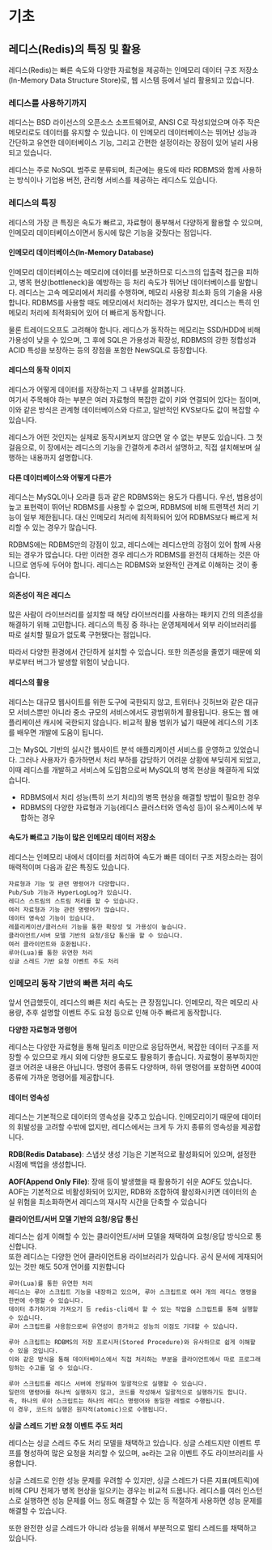 # 기초

## 레디스(Redis)의 특징 및 활용

레디스(Redis)는 빠른 속도와 다양한 자료형을 제공하는 인메모리 데이터 구조 저장소(In-Memory Data Structure Store)로, 웹 시스템 등에서 널리 활용되고 있습니다.&#x20;

### 레디스를 사용하기까지

레디스는 BSD 라이선스의 오픈소스 소프트웨어로, ANSI C로 작성되었으며 아주 작은 메모리로도 데이터를 유지할 수 있습니다. 이 인메모리 데이터베이스는 뛰어난 성능과 간단하고 유연한 데이터베이스 기능, 그리고 간편한 설정이라는 장점이 있어 널리 사용되고 있습니다.

레디스는 주로 NoSQL 범주로 분류되며, 최근에는 용도에 따라 RDBMS와 함께 사용하는 방식이나 기업용 버전, 관리형 서비스를 제공하는 레디스도 있습니다.&#x20;

### 레디스의 특징

레디스의 가장 큰 특징은 속도가 빠르고, 자료형이 풍부해서 다양하게 활용할 수 있으며, 인메모리 데이터베이스이면서 동시에 많은 기능을 갖췄다는 점입니다.

#### **인메모리 데이터베이스(In-Memory Database)**

인메모리 데이터베이스는 메모리에 데이터를 보관하므로 디스크의 입출력 접근을 피하고, 병목 현상(bottleneck)을 예방하는 등 처리 속도가 뛰어난 데이터베이스를 말합니다. 레디스는 고속 메모리에서 처리를 수행하며, 메모리 사용량 최소화 등의 기술을 사용합니다. RDBMS를 사용할 때도 메모리에서 처리하는 경우가 많지만, 레디스는 특히 인메모리 처리에 최적화되어 있어 더 빠르게 동작합니다.&#x20;

물론 트레이드오프도 고려해야 합니다. 레디스가 동작하는 메모리는 SSD/HDD에 비해 가용성이 낮을 수 있으며, 그 후에 SQL은 가용성과 확장성, RDBMS의 강한 정합성과 ACID 특성을 보장하는 등의 장점을 포함한 NewSQL로 등장합니다.&#x20;

#### 레디스의 동작 이미지

레디스가 어떻게 데이터를 저장하는지 그 내부를 살펴봅니다.\
여기서 주목해야 하는 부분은 여러 자료형의 복잡한 값이 키와 연결되어 있다는 점이며, 이와 같은 방식은 관계형 데이터베이스와 다르고, 일반적인 KVS보다도 값이 복잡할 수 있습니다.

레디스가 어떤 것인지는 실제로 동작시켜보지 않으면 알 수 없는 부분도 있습니다. 그 첫걸음으로, 이 장에서는 레디스의 기능을 간결하게 추려서 설명하고, 직접 설치해보며 실행하는 내용까지 설명합니다.

#### 다른 데이터베이스와 어떻게 다른가

레디스는 MySQL이나 오라클 등과 같은 RDBMS와는 용도가 다릅니다. 우선, 범용성이 높고 표현력이 뛰어난 RDBMS를 사용할 수 없으며, RDBMS에 비해 트랜잭션 처리 기능이 일부 제한됩니다. 대신 인메모리 처리에 최적화되어 있어 RDBMS보다 빠르게 처리할 수 있는 경우가 많습니다.

RDBMS에는 RDBMS만의 강점이 있고, 레디스에는 레디스만의 강점이 있어 함께 사용되는 경우가 많습니다. 다만 이러한 경우 레디스가 RDBMS를 완전히 대체하는 것은 아니므로 염두에 두어야 합니다. 레디스는 RDBMS와 보완적인 관계로 이해하는 것이 좋습니다.

#### 의존성이 적은 레디스

많은 사람이 라이브러리를 설치할 때 해당 라이브러리를 사용하는 패키지 간의 의존성을 해결하기 위해 고민합니다. 레디스의 특징 중 하나는 운영체제에서 외부 라이브러리를 따로 설치할 필요가 없도록 구현됐다는 점입니다.&#x20;

따라서 다양한 환경에서 간단하게 설치할 수 있습니다. 또한 의존성을 줄였기 때문에 외부로부터 버그가 발생할 위험이 낮습니다.

#### 레디스의 활용

레디스는 대규모 웹사이트를 위한 도구에 국한되지 않고, 트위터나 깃허브와 같은 대규모 서비스뿐만 아니라 중소 규모의 서비스에서도 광범위하게 활용됩니다. 용도는 웹 애플리케이션 캐시에 국한되지 않습니다. 비교적 활용 범위가 넓기 때문에 레디스의 기초를 배우면 개발에 도움이 됩니다.

그는 MySQL 기반의 실시간 웹사이트 분석 애플리케이션 서비스를 운영하고 있었습니다. 그러나 사용자가 증가하면서 처리 부하를 감당하기 어려운 상황에 부딪히게 되었고, 이때 레디스를 개발하고 서비스에 도입함으로써 MySQL의 병목 현상을 해결하게 되었습니다.

* RDBMS에서 처리 성능(특히 쓰기 처리)의 병목 현상을 해결할 방법이 필요한 경우
* RDBMS의 다양한 자료형과 기능(레디스 클러스터와 영속성 등)이 유스케이스에 부합하는 경우

#### 속도가 빠르고 기능이 많은 인메모리 데이터 저장소

레디스는 인메모리 내에서 데이터를 처리하여 속도가 빠른 데이터 구조 저장소라는 점이 매력적이며 다음과 같은 특징도 있습니다.

```
자료형과 기능 및 관련 명령어가 다양합니다.
Pub/Sub 기능과 HyperLogLog가 있습니다.
레디스 스트림의 스트림 처리를 할 수 있습니다.
여러 자료형과 기능 관련 명령어가 많습니다.
데이터 영속성 기능이 있습니다.
레플리케이션/클러스터 기능을 통한 확장성 및 가용성이 높습니다.
클라이언트/서버 모델 기반의 요청/응답 통신을 할 수 있습니다.
여러 클라이언트와 호환됩니다.
루아(Lua)를 통한 유연한 처리
싱글 스레드 기반 요청 이벤트 주도 처리
```

### **인메모리 동작 기반의 빠른 처리 속도**

앞서 언급했듯이, 레디스의 빠른 처리 속도는 큰 장점입니다. 인메모리, 작은 메모리 사용량, 추후 설명할 이벤트 주도 요청 등으로 인해 아주 빠르게 동작합니다.&#x20;

**다양한 자료형과 명령어**

레디스는 다양한 자료형을 통해 밀리초 미만으로 응답하면서, 복잡한 데이터 구조를 저장할 수 있으므로 캐시 외에 다양한 용도로도 활용하기 좋습니다. 자료형이 풍부하지만 결코 어려운 내용은 아닙니다. 명령어 종류도 다양하며, 하위 명령어를 포함하면 400여 종류에 가까운 명령어를 제공합니다.

#### **데이터 영속성**

레디스는 기본적으로 데이터의 영속성을 갖추고 있습니다. 인메모리이기 때문에 데이터의 휘발성을 고려할 수밖에 없지만, 레디스에서는 크게 두 가지 종류의 영속성을 제공합니다.

**RDB(Redis Database)**: 스냅샷 생성 기능은 기본적으로 활성화되어 있으며, 설정한 시점에 백업을 생성합니다.

**AOF(Append Only File)**: 장애 등이 발생했을 때 활용하기 쉬운 AOF도 있습니다. AOF는 기본적으로 비활성화되어 있지만, RDB와 조합하여 활성화시키면 데이터의 손실 위험을 최소화하면서 레디스의 재시작 시간을 단축할 수 있습니다

**클라이언트/서버 모델 기반의 요청/응답 통신**

레디스는 쉽게 이해할 수 있는 클라이언트/서버 모델을 채택하여 요청/응답 방식으로 통신합니다.\
또한 레디스는 다양한 언어 클라이언트용 라이브러리가 있습니다. 공식 문서에 게재되어 있는 것만 해도 50개 언어를 지원합니다

```
루아(Lua)를 통한 유연한 처리
레디스는 루아 스크립트 기능을 내장하고 있으며, 루아 스크립트로 여러 개의 레디스 명령을 한번에 수행할 수 있습니다. 
데이터 추가하기와 가져오기 등 redis-cli에서 할 수 있는 작업을 스크립트를 통해 실행할 수 있습니다. 
루아 스크립트를 사용함으로써 유연성이 증가하고 성능의 이점도 기대할 수 있습니다.

루아 스크립트는 RDBMS의 저장 프로시저(Stored Procedure)와 유사하므로 쉽게 이해할 수 있을 것입니다. 
이와 같은 방식을 통해 데이터베이스에서 직접 처리하는 부분을 클라이언트에서 따로 프로그래밍하는 수고를 덜 수 있습니다.

루아 스크립트를 레디스 서버에 전달하여 일괄적으로 실행할 수 있습니다. 
일련의 명령어를 하나씩 실행하지 않고, 코드를 작성해서 일괄적으로 실행하기도 합니다. 
즉, 하나의 루아 스크립트는 하나의 레디스 명령어와 동일한 레벨로 수행됩니다.
이 경우, 코드의 실행은 원자적(atomic)으로 수행됩니다.
```

**싱글 스레드 기반 요청 이벤트 주도 처리**

레디스는 싱글 스레드 주도 처리 모델을 채택하고 있습니다. 싱글 스레드지만 이벤트 루프를 형성하여 많은 요청을 처리할 수 있으며, `ae`라는 고유 이벤트 주도 라이브러리를 사용합니다.&#x20;

싱글 스레드로 인한 성능 문제를 우려할 수 있지만, 싱글 스레드가 다른 지표(메트릭)에 비해 CPU 전체가 병목 현상을 일으키는 경우는 비교적 드뭅니다. 레디스를 여러 인스턴스로 실행하면 성능 문제를 어느 정도 해결할 수 있는 등 적절하게 사용하면 성능 문제를 해결할 수 있습니다.

또한 완전한 싱글 스레드가 아니라 성능을 위해서 부분적으로 멀티 스레드를 채택하고 있습니다.&#x20;
